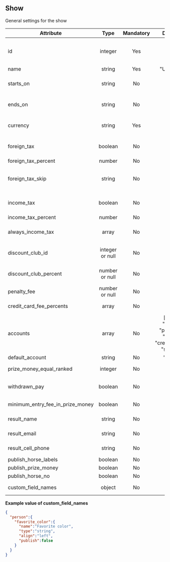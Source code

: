 ## Show

General settings for the show

Attribute | Type | Mandatory | Default | Pattern | Description
--- | :---: | :---: | :---: | --- | ---
id | integer | Yes |  |  | On importing entries, this should be your primary key for the show. When exporting, this will be our internal id and your primary key will be in the foreign_id attribute
name | string | Yes | "Untitled" |  | Name of the show
starts_on | string | No |  | \A\d{4}-\d{2}-\d{2}\z | Start date of the show in the format YYYY-MM-DD
ends_on | string | No |  | \A\d{4}-\d{2}-\d{2}\z | End date of the show YYYY-MM-DD
currency | string | Yes |  |  | ISO 4217 formmated currency code used for accouting in the show. We will add more currencies when they are needed
foreign_tax | boolean | No | false |  | Will foreign tax apply or not (When used automatic for people not from foreign_tax_skip)
foreign_tax_percent | number | No | 15 |  | Foreign tax percent
foreign_tax_skip | string | No |  | ^[A-Z]{3}$ | The IOC code, foreign tax but not for people from this country, this is the country code where the show is located. This defaults to the country of the federation if left out
income_tax | boolean | No | false |  | Will income tax apply or not (When used automatic for people from foreign_tax_skip-country without company)
income_tax_percent | number | No | 30 |  | Income tax percent
always_income_tax | array | No | [] |  | When income tax is enabled, apply income tax to people from these countries instead of foreign tax. List of IOC codes
discount_club_id | integer or null | No | null |  | Gives discount for riders that competes for the club with this id (See also Competition#club_discount_percent_applied)
discount_club_percent | number or null | No | null |  | Discount percent for riders that competes for the club (See also Competition#club_discount_percent_applied)
penalty_fee | number or null | No | null |  | Penalty fee for starts marked with status no-show
credit_card_fee_percents | array | No | [] |  | Possibllty to add credit card fee % on invoices
accounts | array | No | ["tdb", "bank", "prepaid", "cash", "credit_card", "swish"] |  | List of payment accounts
default_account | string | No | "cash" |  | Default account must also exist in accounts
prize_money_equal_ranked | integer | No | 2 |  | 1 = Highest prize money, 2 = Prize money splits
withdrawn_pay | boolean | No | true |  | Will withdrawn starts pay the entry fee or not, when false the entry fee behave like a start fee
minimum_entry_fee_in_prize_money | boolean | No | false |  | When enabled it never give less the entry fee in prize money for placed starts
result_name | string | No | "" |  | Name of the person responsibly for the results
result_email | string | No | "" |  | Email of the person responsibly for the results
result_cell_phone | string | No | "" |  | Cell phone of the person responsibly for the results
publish_horse_labels | boolean | No | false |  | Publish horse labels to online.equipe.com
publish_prize_money | boolean | No | true |  | Publish prize money to online.equipe.com
publish_horse_no | boolean | No | true |  | Publish horse no to online.equipe.com
custom_field_names | object | No |  |  | Object where key is person, horse or start. See [Custom field](CUSTOM_FIELD.MD)

**Example value of custom_field_names**
```json
{
  "person":{
    "favorite_color":{
      "name":"Favorite color",
      "type":"string",
      "align":"left",
      "publish":false
    }
  }
}

```